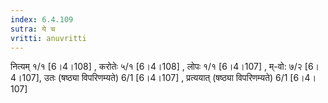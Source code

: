 ```yaml
---
index: 6.4.109
sutra: ये च
vritti: anuvritti
---
```


नित्यम् १/१ [6।4।108] , करोतेः ५/१ [6।4।108]  , लोपः १/१ [6।4।107] , म्-वो: ७/२ [6।4।107], उतः (षष्ठ्या विपरिणम्यते) 6/1  [6।4।107] ,  प्रत्ययात् (षष्ठ्या विपरिणम्यते) 6/1  [6।4।107]  